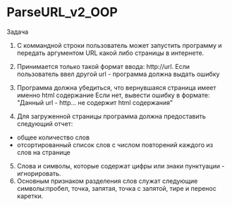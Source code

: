 # ParseURL_v2_OOP
Задача
1. C коммандной строки пользователь может запустить программу и передать аргументом URL какой либо страницы в интернете. 
2. Принимается только такой формат ввода: http://url. Если пользователь ввел другой url - программа должна выдать ошибку
3. Программа должна убедиться, что вернувшаяся страница имеет именно html содержание 
Если нет, вывести ошибку в формате: "Данный url - http... не содержит html содержания"

4. Для загруженной страницы программа должна предоставить следующий отчет:
- общее количество слов
- отсортированный список слов с числом повторений каждого из слов на странице
5. Слова и символы, которые содержат цифры или знаки пунктуации - игнорировать.
6. Основным признаком разделения слов служат следующие символы:пробел, точка, запятая, точка с запятой, тире и перенос каретки. 

